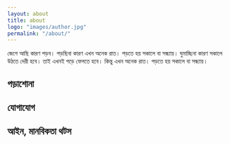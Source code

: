 ```yaml
---
layout: about
title: about
logo: "images/author.jpg"
permalink: "/about/"
--- 
```

জেগে আছি কারণ পড়ব।
পড়ছিনা কারণ এখন অনেক রাত। পড়তে হয় সকালে বা সন্ধ্যায়।
ঘুমাচ্ছিনা কারণ সকালে উঠতে দেরী হবে। তাই এখনই পড়ে ফেলতে হবে। কিন্তু এখন অনেক রাত। পড়তে হয় সকালে বা সন্ধ্যায়।

## পড়াশোনা


## যোগাযোগ

## আইন, মানবিকতা থটস